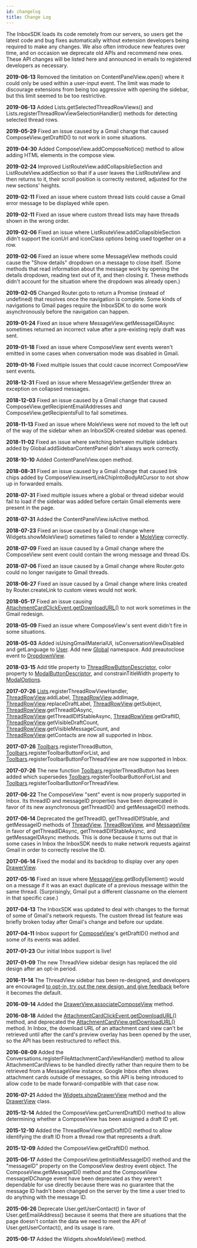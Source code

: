 ```yaml
---
id: changelog
title: Change Log
---
```


The InboxSDK loads its code remotely from our servers, so users get the latest code and bug fixes automatically without extension developers being required to make any changes. We also often introduce new features over time, and on occasion we deprecate old APIs and recommend new ones. These API changes will be listed here and announced in emails to registered developers as necessary.

**2019-06-13** Removed the limitation on ContentPanelView.open() where it could only be used within a user-input event. The limit was made to discourage extensions from being too aggressive with opening the sidebar, but this limit seemed to be too restrictive.

**2019-06-13** Added Lists.getSelectedThreadRowViews() and Lists.registerThreadRowViewSelectionHandler() methods for detecting selected thread rows.

**2019-05-29** Fixed an issue caused by a Gmail change that caused ComposeView.getDraftID() to not work in some situations.

**2019-04-30** Added ComposeView.addComposeNotice() method to allow adding HTML elements in the compose view.

**2019-02-24** Improved ListRouteView.addCollapsibleSection and ListRouteView.addSection so that if a user leaves the ListRouteView and then returns to it, their scroll position is correctly restored, adjusted for the new sections' heights.

**2019-02-11** Fixed an issue where custom thread lists could cause a Gmail error message to be displayed while open.

**2019-02-11** Fixed an issue where custom thread lists may have threads shown in the wrong order.

**2019-02-06** Fixed an issue where ListRouteView.addCollapsibleSection didn't support the iconUrl and iconClass options being used together on a row.

**2019-02-06** Fixed an issue where some MessageView methods could cause the "Show details" dropdown on a message to close itself. (Some methods that read information about the message work by opening the details dropdown, reading text out of it, and then closing it. These methods didn't account for the situation where the dropdown was already open.)

**2019-02-05** Changed Router.goto to return a Promise (instead of undefined) that resolves once the navigation is complete. Some kinds of navigations to Gmail pages require the InboxSDK to do some work asynchronously before the navigation can happen.

**2019-01-24** Fixed an issue where MessageView.getMessageIDAsync sometimes returned an incorrect value after a pre-existing reply draft was sent.

**2019-01-18** Fixed an issue where ComposeView sent events weren't emitted in some cases when conversation mode was disabled in Gmail.

**2019-01-16** Fixed multiple issues that could cause incorrect ComposeView sent events.

**2018-12-31** Fixed an issue where MessageView.getSender threw an exception on collapsed messages.

**2018-12-03** Fixed an issue caused by a Gmail change that caused ComposeView.getRecipientEmailAddresses and ComposeView.getRecipientsFull to fail sometimes.

**2018-11-13** Fixed an issue where MoleViews were not moved to the left out of the way of the sidebar when an InboxSDK-created sidebar was opened.

**2018-11-02** Fixed an issue where switching between multiple sidebars added by Global.addSidebarContentPanel didn't always work correctly.

**2018-10-10** Added ContentPanelView.open method.

**2018-08-31** Fixed an issue caused by a Gmail change that caused link chips added by ComposeView.insertLinkChipIntoBodyAtCursor to not show up in forwarded emails.

**2018-07-31** Fixed multiple issues where a global or thread sidebar would fail to load if the sidebar was added before certain Gmail elements were present in the page.

**2018-07-31** Added the ContentPanelView.isActive method.

**2018-07-23** Fixed an issue caused by a Gmail change where Widgets.showMoleView() sometimes failed to render a [MoleView](www.FFIIIIIXXXXMEEEE.com) correctly.

**2018-07-09** Fixed an issue caused by a Gmail change where the ComposeView sent event could contain the wrong message and thread IDs.

**2018-07-06** Fixed an issue caused by a Gmail change where Router.goto could no longer navigate to Gmail threads.

**2018-06-27** Fixed an issue caused by a Gmail change where links created by Router.createLink to custom views would not work.

**2018-05-17** Fixed an issue causing [AttachmentCardClickEvent.getDownloadURL()](www.FFIIIIIXXXXMEEEE.com) to not work sometimes in the Gmail redesign.

**2018-05-09** Fixed an issue where ComposeView's sent event didn't fire in some situations.

**2018-05-03** Added isUsingGmailMaterialUI, isConversationViewDisabled and getLanguage to [User](www.FFIIIIIXXXXMEEEE.com). Add new [Global](www.FFIIIIIXXXXMEEEE.com) namespace. Add preautoclose event to [DropdownView](www.FFIIIIIXXXXMEEEE.com).

**2018-03-15** Add title property to [ThreadRowButtonDescriptor](www.FFIIIIIXXXXMEEEE.com), color property to [ModalButtonDescriptor](www.FFIIIIIXXXXMEEEE.com), and constrainTitleWidth property to [ModalOptions](www.FFIIIIIXXXXMEEEE.com).

**2017-07-26** [Lists](www.FFIIIIIXXXXMEEEE.com).registerThreadRowViewHandler, [ThreadRowView](www.FFIIIIIXXXXMEEEE.com).addLabel, [ThreadRowView](www.FFIIIIIXXXXMEEEE.com).addImage, [ThreadRowView](www.FFIIIIIXXXXMEEEE.com).replaceDraftLabel, [ThreadRowView](www.FFIIIIIXXXXMEEEE.com).getSubject, [ThreadRowView](www.FFIIIIIXXXXMEEEE.com).getThreadIDAsync, [ThreadRowView](www.FFIIIIIXXXXMEEEE.com).getThreadIDIfStableAsync, [ThreadRowView](www.FFIIIIIXXXXMEEEE.com).getDraftID, [ThreadRowView](www.FFIIIIIXXXXMEEEE.com).getVisibleDraftCount, [ThreadRowView](www.FFIIIIIXXXXMEEEE.com).getVisibleMessageCount, and [ThreadRowView](www.FFIIIIIXXXXMEEEE.com).getContacts are now all supported in Inbox.

**2017-07-26** [Toolbars](www.FFIIIIIXXXXMEEEE.com).registerThreadButton, [Toolbars](www.FFIIIIIXXXXMEEEE.com).registerToolbarButtonForList, and [Toolbars](www.FFIIIIIXXXXMEEEE.com).registerToolbarButtonForThreadView are now supported in Inbox.

**2017-07-26** The new function [Toolbars](www.FFIIIIIXXXXMEEEE.com).registerThreadButton has been added which supersedes [Toolbars](www.FFIIIIIXXXXMEEEE.com).registerToolbarButtonForList and [Toolbars](www.FFIIIIIXXXXMEEEE.com).registerToolbarButtonForThreadView.

**2017-06-22** The ComposeView "sent" event is now properly supported in Inbox. Its threadID and messageID properties have been deprecated in favor of its new asynchronous getThreadID() and getMessageID() methods.

**2017-06-14** Deprecated the getThreadID, getThreadIDIfStable, and getMessageID methods of [ThreadView](www.FFIIIIIXXXXMEEEE.com), [ThreadRowView](www.FFIIIIIXXXXMEEEE.com), and [MessageView](www.FFIIIIIXXXXMEEEE.com) in favor of getThreadIDAsync, getThreadIDIfStableAsync, and getMessageIDAsync methods. This is done because it turns out that in some cases in Inbox the InboxSDK needs to make network requests against Gmail in order to correctly resolve the ID.

**2017-06-14** Fixed the modal and its backdrop to display over any open [DrawerView](www.FFIIIIIXXXXMEEEE.com).

**2017-05-16** Fixed an issue where [MessageView](www.FFIIIIIXXXXMEEEE.com).getBodyElement() would on a message if it was an exact duplicate of a previous message within the same thread. (Surprisingly, Gmail put a different classname on the element in that specific case.)

**2017-04-13** The InboxSDK was updated to deal with changes to the format of some of Gmail's network requests. The custom thread list feature was briefly broken today after Gmail's change and before our update.

**2017-04-11** Inbox support for [ComposeView](www.FFIIIIIXXXXMEEEE.com)'s getDraftID() method and some of its events was added.

**2017-01-23** Our initial Inbox support is live!

**2017-01-09** The new ThreadView sidebar design has replaced the old design after an opt-in period.

**2016-11-14** The ThreadView sidebar has been re-designed, and developers are encouraged [to opt-in, try out the new design, and give feedback](https://groups.google.com/forum/#!topic/inboxsdk/hNwHc5ohOPc) before it becomes the default.

**2016-09-14** Added the [DrawerView.associateComposeView](www.FFIIIIIXXXXMEEEE.com) method.

**2016-08-18** Added the [AttachmentCardClickEvent.getDownloadURL()](www.FFIIIIIXXXXMEEEE.com) method, and deprecated the [AttachmentCardView.getDownloadURL()](www.FFIIIIIXXXXMEEEE.com) method. In Inbox, the download URL of an attachment card view can't be retrieved until after the card's preview overlay has been opened by the user, so the API has been restructured to reflect this.

**2016-08-09** Added the Conversations.registerFileAttachmentCardViewHandler() method to allow AttachmentCardViews to be handled directly rather than require them to be retrieved from a MessageView instance. Google Inbox often shows attachment cards outside of messages, so this API is being introduced to allow code to be made forward-compatible with that case now.

**2016-07-21** Added the [Widgets.showDrawerView](www.FFIIIIIXXXXMEEEE.com) method and the [DrawerView](www.FFIIIIIXXXXMEEEE.com) class.

**2015-12-14** Added the ComposeView.getCurrentDraftID() method to allow determining whether a ComposeView has been assigned a draft ID yet.

**2015-12-10** Added the ThreadRowView.getDraftID() method to allow identifying the draft ID from a thread row that represents a draft.

**2015-12-09** Added the ComposeView.getDraftID() method.

**2015-06-17** Added the ComposeView.getInitialMessageID() method and the "messageID" property on the ComposeView destroy event object. The ComposeView.getMessageID() method and the ComposeView messageIDChange event have been deprecated as they weren't dependable for use directly because there was no guarantee that the message ID hadn't been changed on the server by the time a user tried to do anything with the message ID.

**2015-06-26** Deprecate User.getUserContact() in favor of User.getEmailAddress() because it seems that there are situations that the page doesn't contain the data we need to meet the API of User.getUserContact(), and its usage is rare.

**2015-06-17** Added the Widgets.showMoleView() method.
